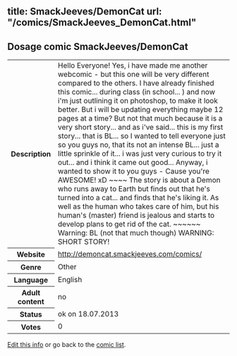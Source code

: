 title: SmackJeeves/DemonCat
url: "/comics/SmackJeeves_DemonCat.html"
---
Dosage comic SmackJeeves/DemonCat
-----------------------------------------

<p id="msg"></p>
<script type="text/javascript">
if (window.location.search === '?edit_info_mail=sent_ok') {
  var elem = document.getElementById("msg");
  elem.innerHTML = 'Edited information sucessfully sent for review, which is usually done daily. Thanks!';
  elem.className = 'ok';
}
</script>
<table class="comicinfo">
<tr>
<th>Description</th><td>Hello Everyone! Yes, i have made me another webcomic - but this one will be very different compared to the others. I have already finished this comic... during class (in school... ) and now i'm just outlining it on photoshop, to make it look better. But i will be updating everything maybe 12 pages at a time? But not that much because it is a very short story... and as i've said... this is my first story... that is BL... so I wanted to tell everyone just so you guys no, that its not an intense BL... just a little sprinkle of it... i was just very curious to try it out... and i think it came out good... Anyway, i wanted to show it to you guys - Cause you're AWESOME! xD ~~~~ The story is about a Demon who runs away to Earth but finds out that he's turned into a cat... and finds that he's liking it. As well as the human who takes care of him, but his human's (master) friend is jealous and starts to develop plans to get rid of the cat. ~~~~~~ Warning: BL (not that much though) WARNING: SHORT STORY!</td>
</tr>
<tr>
<th>Website</th><td><a href="http://demoncat.smackjeeves.com/comics/">http://demoncat.smackjeeves.com/comics/</a></td>
</tr>
<tr>
<th>Genre</th><td>Other</td>
</tr>
<tr>
<th>Language</th><td>English</td>
</tr>
<tr>
<th>Adult content</th><td>no</td>
</tr>
<tr>
<th>Status</th><td>ok on 18.07.2013</td>
</tr>
<tr>
<th>Votes</th><td>0</td>
</tr>
</table>

[Edit this info](SmackJeeves_DemonCat_edit.html) or go back to the [comic list](../comic-index.html).
